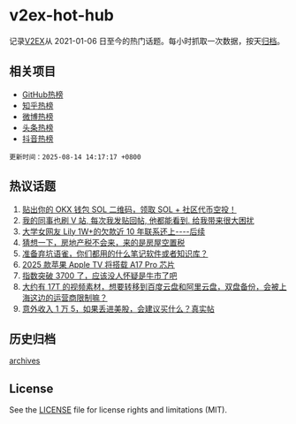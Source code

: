 # v2ex-hot-hub

 记录[V2EX](https://www.v2ex.com/)从 2021-01-06 日至今的热门话题。每小时抓取一次数据，按天[归档](archives)。
 
 ## 相关项目

- [GitHub热榜](https://github.com/lonnyzhang423/github-hot-hub)
- [知乎热榜](https://github.com/lonnyzhang423/zhihu-hot-hub)
- [微博热榜](https://github.com/lonnyzhang423/weibo-hot-hub)
- [头条热榜](https://github.com/lonnyzhang423/toutiao-hot-hub)
- [抖音热榜](https://github.com/lonnyzhang423/douyin-hot-hub)


 `更新时间：2025-08-14 14:17:17 +0800`

## 热议话题

1. [贴出你的 OKX 钱包 SOL 二维码，领取 SOL + 社区代币空投！](https://www.v2ex.com/t/1152131)
1. [我的同事也刷 V 站, 每次我发贴回帖, 他都能看到. 给我带来很大困扰](https://www.v2ex.com/t/1152269)
1. [大学女网友 Lily 1W+的欠款近 10 年联系还上----后续](https://www.v2ex.com/t/1152214)
1. [猜想一下，房地产税不会来，来的是房屋空置税](https://www.v2ex.com/t/1152215)
1. [准备弃坑语雀，你们都用的什么笔记软件或者知识库？](https://www.v2ex.com/t/1152148)
1. [2025 款苹果 Apple TV 将搭载 A17 Pro 芯片](https://www.v2ex.com/t/1152254)
1. [指数突破 3700 了，应该没人怀疑是牛市了吧](https://www.v2ex.com/t/1152290)
1. [大约有 17T 的视频素材，想要转移到百度云盘和阿里云盘，双盘备份，会被上海这边的运营商限制嘛？](https://www.v2ex.com/t/1152271)
1. [意外收入 1 万 5，如果丢进美股，会建议买什么？真实帖](https://www.v2ex.com/t/1152190)

## 历史归档

[archives](archives)

## License

See the [LICENSE](LICENSE) file for license rights and limitations (MIT).
